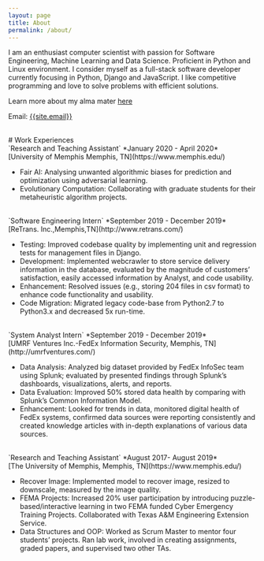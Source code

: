 ```yaml
---
layout: page
title: About
permalink: /about/
---
```

<p>
I am an enthusiast computer scientist with passion for Software Engineering, Machine Learning and Data Science. Proficient in Python and Linux environment. I consider myself as a full-stack software developer currently focusing in Python, Django and JavaScript. I like competitive programming and love to solve problems with efficient solutions.
</p>

Learn more about my alma mater <a href="{{ site.url }}/educations/">here</a>

Email: <a href="mailto:{{site.email}}?Subject=From Blog Site:">{{site.email}}</a>

<br>
# Work Experiences
<br>
`Research and Teaching Assistant` *January 2020 - April 2020*<br>
[University of Memphis Memphis, TN](https://www.memphis.edu/)

- Fair AI: Analysing unwanted algorithmic biases for prediction and optimization using adversarial learning.
- Evolutionary Computation: Collaborating with graduate students for their metaheuristic algorithm projects.
<br>
`Software Engineering Intern` *September 2019 - December 2019*<br> 
[ReTrans. Inc.,Memphis,TN](http://www.retrans.com/)

- Testing: Improved codebase quality by implementing unit and regression tests for management files in Django.
- Development: Implemented webcrawler to store service delivery information in the database, evaluated by the magnitude of customers’ satisfaction, easily accessed information by Analyst, and code usability. 
- Enhancement: Resolved issues (e.g., storing 204 files in csv format) to enhance code functionality and usability.
- Code Migration: Migrated legacy code-base from Python2.7 to Python3.x and decreased 5x run-time.
<br>                              
`System Analyst Intern` *September 2019 - December 2019*<br>
[UMRF Ventures Inc.-FedEx Information Security, Memphis, TN](http://umrfventures.com/)

- Data Analysis: Analyzed big dataset provided by FedEx InfoSec team using Splunk; evaluated by presented findings through Splunk’s dashboards, visualizations, alerts, and reports.
- Data Evaluation: Improved 50% stored data health by comparing with Splunk’s Common Information Model.
- Enhancement: Looked for trends in data, monitored digital health of FedEx systems, confirmed data sources were reporting consistently and created knowledge articles with in-depth explanations of various data sources.
<br>
`Research and Teaching Assistant` *August 2017- August 2019*<br>
[The University of Memphis, Memphis, TN](https://www.memphis.edu/)

- Recover Image: Implemented model to recover image, resized to downscale, measured by the image quality.
- FEMA Projects: Increased 20% user participation by introducing puzzle-based/interactive learning in two FEMA funded Cyber Emergency Training Projects. Collaborated with Texas A&M Engineering Extension Service.
- Data Structures and OOP: Worked as Scrum Master to mentor four students’ projects. Ran lab work, involved in creating assignments, graded papers, and supervised two other TAs.
